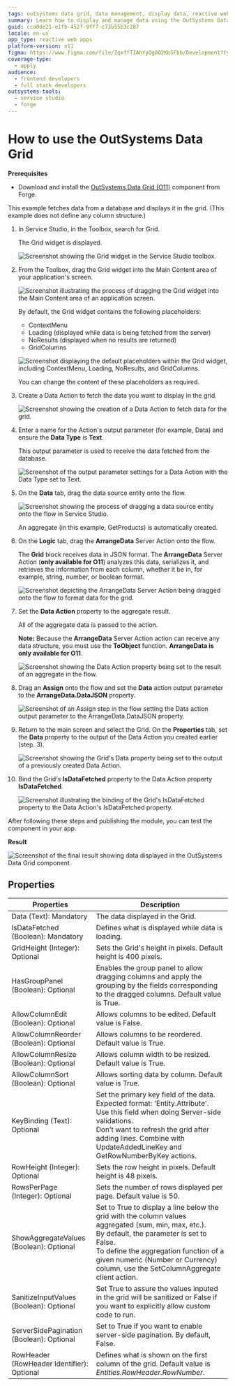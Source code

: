 ```yaml
---
tags: outsystems data grid, data management, display data, reactive web apps, service studio
summary: Learn how to display and manage data using the OutSystems Data Grid (O11) component in OutSystems 11.
guid: cca0de21-e1fb-452f-9ff7-c73b55b3c287
locale: en-us
app_type: reactive web apps
platform-version: o11
figma: https://www.figma.com/file/ZqxffTIAhYyQg8Q2KbSFbb/Development?type=design&node-id=1142%3A332&mode=design&t=bneC7SMvNg6A2EZ4-1
coverage-type:
  - apply
audience:
  - frontend developers
  - full stack developers
outsystems-tools:
  - service studio
  - forge
---
```

# How to use the OutSystems Data Grid

**Prerequisites**

* Download and install the [OutSystems Data Grid (O11)](https://www.outsystems.com/forge/component-overview/9764/data-grid-reactive) component from Forge.

This example fetches data from a database and displays it in the grid. (This example does not define any column structure.)

1. In Service Studio, in the Toolbox, search for Grid.

    The Grid widget is displayed.

    ![Screenshot showing the Grid widget in the Service Studio toolbox.](images/grid-widget-ss.png "Grid Widget in Service Studio")

1. From the Toolbox, drag the Grid widget into the Main Content area of your application's screen.

    ![Screenshot illustrating the process of dragging the Grid widget into the Main Content area of an application screen.](images/grid-widget-drag-ss.png "Dragging Grid Widget into Main Content")

    By default, the Grid widget contains the following placeholders:

    * ContextMenu
    * Loading (displayed while data is being fetched from the server)
    * NoResults (displayed when no results are returned)
    * GridColumns

    ![Screenshot displaying the default placeholders within the Grid widget, including ContextMenu, Loading, NoResults, and GridColumns.](images/grid-placeholders-ss.png "Default Grid Widget Placeholders")

    You can change the content of these placeholders as required.

1. Create a Data Action to fetch the data you want to display in the grid.

    ![Screenshot showing the creation of a Data Action to fetch data for the grid.](images/grid-fetch-data-ss.png "Creating a Data Action")

1. Enter a name for the Action's output parameter (for example, Data) and ensure the **Data Type** is **Text**.

    This output parameter is used to receive the data fetched from the database.

    ![Screenshot of the output parameter settings for a Data Action with the Data Type set to Text.](images/grid-output-par-ss.png "Setting Output Parameter for Data Action")

1. On the **Data** tab, drag the data source entity onto the flow.

    ![Screenshot showing the process of dragging a data source entity onto the flow in Service Studio.](images/grid-drag-entity-ss.png "Dragging Data Source Entity")

    An aggregate (in this example, GetProducts) is automatically created.

1. On the **Logic** tab, drag the **ArrangeData** Server Action onto the flow.

    The **Grid** block receives data in JSON format. The **ArrangeData** Server Action (**only available for O11**) analyzes this data, serializes it, and retrieves the information from each column, whether it be in, for example, string, number, or boolean format.

    ![Screenshot depicting the ArrangeData Server Action being dragged onto the flow to format data for the grid.](images/grid-arrange-data-ss.png "ArrangeData Server Action in Flow")

1. Set the **Data Action** property to the aggregate result.

    All of the aggregate data is passed to the action.

    **Note:** Because the **ArrangeData** Server Action action can receive any data structure, you must use the **ToObject** function. **ArrangeData is only available for O11**.

    ![Screenshot showing the Data Action property being set to the result of an aggregate in the flow.](images/grid-aggregate-result-ss.png "Setting Data Action Property to Aggregate Result")

1. Drag an **Assign** onto the flow and set the **Data** action output parameter to the **ArrangeData.DataJSON** property.

    ![Screenshot of an Assign step in the flow setting the Data action output parameter to the ArrangeData.DataJSON property.](images/grid-set-assign-ss.png "Assigning DataJSON to Data Action Output")

1. Return to the main screen and select the Grid. On the **Properties** tab, set the **Data** property to the output of the Data Action you created earlier (step. 3).

    ![Screenshot showing the Grid's Data property being set to the output of a previously created Data Action.](images/grid-data-prop-ss.png "Setting Grid Data Property")

1. Bind the Grid's **IsDataFetched** property to the Data Action property **IsDataFetched**.

    ![Screenshot illustrating the binding of the Grid's IsDataFetched property to the Data Action's IsDataFetched property.](images/grid-isdata-fetched-ss.png "Binding IsDataFetched Property")

After following these steps and publishing the module, you can test the component in your app.

**Result**

![Screenshot of the final result showing data displayed in the OutSystems Data Grid component.](images/grid-result-ss.png "Data Grid Component Result")

## Properties

| **Properties** | **Description** |
|---|---|
| Data (Text): Mandatory  | The data displayed in the Grid.  |
| IsDataFetched (Boolean): Mandatory | Defines what is displayed while data is loading. |
| GridHeight (Integer): Optional  |  Sets the Grid's height in pixels. Default height is 400 pixels. |  
| HasGroupPanel (Boolean): Optional  | Enables the group panel to allow dragging columns and apply the grouping by the fields corresponding to the dragged columns. Default value is True. |  
| AllowColumnEdit (Boolean): Optional  | Allows columns to be edited. Default value is False.  |
| AllowColumnReorder (Boolean): Optional  | Allows columns to be reordered. Default value is True. |
| AllowColumnResize (Boolean): Optional  | Allows column width to be resized. Default value is True. |  
| AllowColumnSort (Boolean): Optional  | Allows sorting data by column. Default value is True. |
| KeyBinding (Text): Optional  | Set the primary key field of the data. Expected format: 'Entity.Attribute'. <br/>Use this field when doing Server-side validations. <br/>Don’t want to refresh the grid after adding lines. Combine with UpdateAddedLineKey and GetRowNumberByKey actions. |
| RowHeight (Integer): Optional  | Sets the row height in pixels. Default height is 48 pixels. |
| RowsPerPage (Integer): Optional  | Sets the number of rows displayed per page. Default value is 50.|
| ShowAggregateValues (Boolean): Optional  | Set to True to display a line below the grid with the column values aggregated (sum, min, max, etc.). <br/>By default, the parameter is set to False. <br/>To define the aggregation function of a given numeric (Number or Currency) column, use the SetColumnAggregate client action.|
| SanitizeInputValues (Boolean): Optional  | Set True to assure the values inputed in the grid will be sanitized or False if you want to explicitly allow custom code to run.|
| ServerSidePagination (Boolean): Optional  | Set to True if you want to enable server-side pagination. By default, False.|
| RowHeader (RowHeader Identifier): Optional  | Defines what is shown on the first column of the grid. Default value is _Entities.RowHeader.RowNumber_.|
